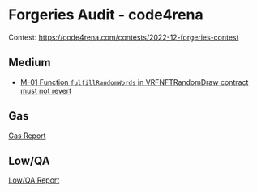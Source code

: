 # Forgeries Audit - code4rena

Contest: https://code4rena.com/contests/2022-12-forgeries-contest

## Medium

- [M-01 Function `fulfillRandomWords` in VRFNFTRandomDraw contract must not revert](./M-01.md)

## Gas

[Gas Report](./gas.md)

## Low/QA

[Low/QA Report](./low.md)
